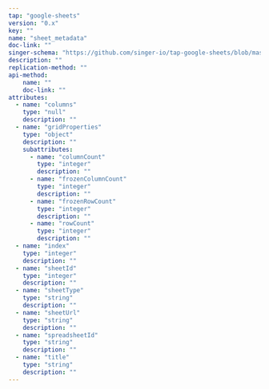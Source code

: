 ```yaml
---
tap: "google-sheets"
version: "0.x"
key: ""
name: "sheet_metadata"
doc-link: ""
singer-schema: "https://github.com/singer-io/tap-google-sheets/blob/master/tap_google_sheets/schemas/sheet_metadata.json"
description: ""
replication-method: ""
api-method:
    name: ""
    doc-link: ""
attributes:
  - name: "columns"
    type: "null"
    description: ""
  - name: "gridProperties"
    type: "object"
    description: ""
    subattributes:
      - name: "columnCount"
        type: "integer"
        description: ""
      - name: "frozenColumnCount"
        type: "integer"
        description: ""
      - name: "frozenRowCount"
        type: "integer"
        description: ""
      - name: "rowCount"
        type: "integer"
        description: ""
  - name: "index"
    type: "integer"
    description: ""
  - name: "sheetId"
    type: "integer"
    description: ""
  - name: "sheetType"
    type: "string"
    description: ""
  - name: "sheetUrl"
    type: "string"
    description: ""
  - name: "spreadsheetId"
    type: "string"
    description: ""
  - name: "title"
    type: "string"
    description: ""
---
```

